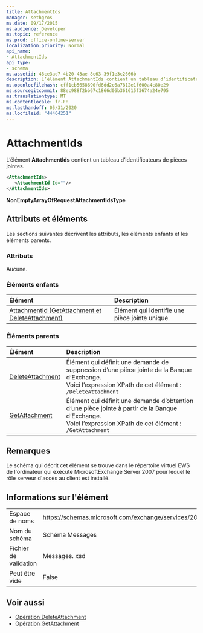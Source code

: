 ```yaml
---
title: AttachmentIds
manager: sethgros
ms.date: 09/17/2015
ms.audience: Developer
ms.topic: reference
ms.prod: office-online-server
localization_priority: Normal
api_name:
- AttachmentIds
api_type:
- schema
ms.assetid: 46ce3ad7-4b20-43ae-8c63-39f1e3c2666b
description: L’élément AttachmentIds contient un tableau d’identificateurs de pièces jointes.
ms.openlocfilehash: cff1cb5658690fd6dd2c6a7812e1f600a4c80e29
ms.sourcegitcommit: 88ec988f2bb67c1866d06b361615f3674a24e795
ms.translationtype: MT
ms.contentlocale: fr-FR
ms.lasthandoff: 05/31/2020
ms.locfileid: "44464251"
---
```

# <a name="attachmentids"></a>AttachmentIds

L’élément **AttachmentIds** contient un tableau d’identificateurs de pièces jointes. 
  
```xml
<AttachmentIds>
   <AttachmentId Id=""/>
</AttachmentIds>
```

 **NonEmptyArrayOfRequestAttachmentIdsType**
## <a name="attributes-and-elements"></a>Attributs et éléments

Les sections suivantes décrivent les attributs, les éléments enfants et les éléments parents.
  
### <a name="attributes"></a>Attributs

Aucune.
  
### <a name="child-elements"></a>Éléments enfants

|**Élément**|**Description**|
|:-----|:-----|
|[AttachmentId (GetAttachment et DeleteAttachment)](attachmentid-getattachment-and-deleteattachment.md) <br/> |Élément qui identifie une pièce jointe unique.  <br/> |
   
### <a name="parent-elements"></a>Éléments parents

|**Élément**|**Description**|
|:-----|:-----|
|[DeleteAttachment](deleteattachment.md) <br/> |Élément qui définit une demande de suppression d’une pièce jointe de la Banque d’Exchange.  <br/> Voici l’expression XPath de cet élément :  <br/>  `/DeleteAttachment` <br/> |
|[GetAttachment](getattachment.md) <br/> |Élément qui définit une demande d’obtention d’une pièce jointe à partir de la Banque d’Exchange.  <br/> Voici l’expression XPath de cet élément :  <br/>  `/GetAttachment` <br/> |
   
## <a name="remarks"></a>Remarques

Le schéma qui décrit cet élément se trouve dans le répertoire virtuel EWS de l'ordinateur qui exécute MicrosoftExchange Server 2007 pour lequel le rôle serveur d'accès au client est installé.
  
## <a name="element-information"></a>Informations sur l'élément

|||
|:-----|:-----|
|Espace de noms  <br/> |https://schemas.microsoft.com/exchange/services/2006/messages  <br/> |
|Nom du schéma  <br/> |Schéma Messages  <br/> |
|Fichier de validation  <br/> |Messages. xsd  <br/> |
|Peut être vide  <br/> |False  <br/> |
   
## <a name="see-also"></a>Voir aussi

- [Opération DeleteAttachment](deleteattachment-operation.md)
- [Opération GetAttachment](getattachment-operation.md)

